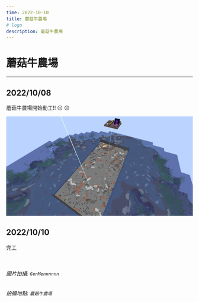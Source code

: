 ```yaml
---
time: 2022-10-10
title: 蘑菇牛農場
# logo
description: 蘑菇牛農場
---
```


# 蘑菇牛農場

---

## 2022/10/08

蘑菇牛農場開始動工!! :kissing: :kissing_smiling_eyes:

![mooshroomFarm 10-08](./mooshroomFarm/10-08.png)

## 2022/10/10

完工

<!-- ![mooshroomFarm 10-10](./mooshroomFarm/done-inside2.png)
![mooshroomFarm 10-10](./mooshroomFarm/done-inside.png)
![mooshroomFarm 10-10](./mooshroomFarm/done-view1.png)
![mooshroomFarm 10-10](./mooshroomFarm/done-view.png) -->

<br />

###### 圖片拍攝: `GenMennnnnn`

###### 拍攝地點: `蘑菇牛農場`
